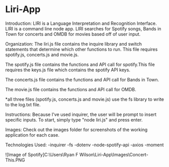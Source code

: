 # Liri-App

Introduction: LIRI is a Language Interpretation and Recognition Interface. LIRI is a command line node app. LIRI searches for Spotify songs, Bands in Town for concerts and OMDB for movies based off of user input.

Organization: The liri.js file contains the inquire library and switch statements that determine which other functions to run. This file requires spotify.js, concerts.js and movie.js.

The spotify.js file contains the functions and API call for spotify.This file requires the keys.js file which contains the spotify API keys.

The concerts.js file contains the functions and API call for Bands in Town.

The movie.js file contains the functions and API call for OMDB.

*all three files (spotify.js, concerts.js and movie.js) use the fs library to write to the log.txt file.

Instructions: Because I've used inquirer, the user will be prompt to insert specific inputs. To start, simply type "node liri.js" and press enter.

Images: Check out the images folder for screenshots of the working application for each case.

Technologies Used: -inquirer -fs -dotenv -node-spotify-api -axios -moment

![Image of Spotify]C:\Users\Ryan F Wilson\Liri-App\Images\Concert-This.PNG
